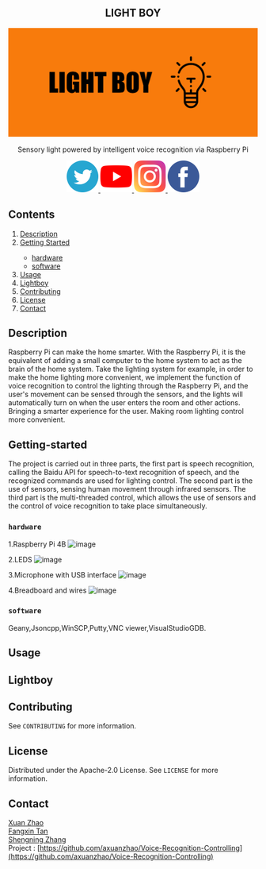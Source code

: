 <!--Project-->
<h2 align="center">LIGHT BOY </h2>  
<p align="center">
  <a href="https://github.com/axuanzhao/Voice-Recognition-Controlling">
    <img src="Images/logo.png" alt="Logo">
  </a>
  
  <p align="center">
    Sensory light powered by intelligent voice recognition via Raspberry Pi 
    <br />
</div>

<p align="center">
  <a href="https://twitter.com/lightboyofficial">
    <img src="Images/twitter.png" alt="Twitter"  width="64" height="64">
  </a>
  <a href="https://youtube.com/lightboyofficial">
    <img src="Images/youtube.png" alt="YouTube"  width="64" height="64">
  </a>
  <a href="https://www.instagram.com/lightboyofficial/">
    <img src="Images/instagram.png" alt="Instagram"  width="64" height="64">
  </a>
  <a href="https://www.facebook.com/lightboyofficial">
    <img src="Images/facebook.png" alt="Facebook"  width="64" height="64">
  </a>
  
<!-- Contents -->
## Contents

<ol>
    <li><a href="#Description">Description</a></li>
    <li><a href="#getting-started">Getting Started</a></li>
      <ul>
      <li><a href="#hardware">hardware</a</li>
        <li><a href="#software">software</a</li>
      </ul>
    <li><a href="#usage">Usage</a></li>
    <li><a href="#Lightboy">Lightboy</a></li>
    <li><a href="#contributing">Contributing</a></li>
    <li><a href="#license">License</a></li>
    <li><a href="#contact">Contact</a></li>
</ol>


<!--Description-->
## Description
Raspberry Pi can make the home smarter. With the Raspberry Pi, it is the equivalent of adding a small computer to the home system to act as the brain of the home system. Take the lighting system for example, in order to make the home lighting more convenient, we implement the function of voice recognition to control the lighting through the Raspberry Pi, and the user's movement can be sensed through the sensors, and the lights will automatically turn on when the user enters the room and other actions. Bringing a smarter experience for the user. Making room lighting control more convenient.


<!--getting-started-->
## Getting-started
The project is carried out in three parts, the first part is speech recognition, calling the Baidu API for speech-to-text recognition of speech, and the recognized commands are used for lighting control. The second part is the use of sensors, sensing human movement through infrared sensors. The third part is the multi-threaded control, which allows the use of sensors and the control of voice recognition to take place simultaneously.

<!--hardware-->
### `hardware`
1.Raspberry Pi 4B
![image](https://user-images.githubusercontent.com/78051838/115126500-577c3c00-9fc7-11eb-9c0b-18ad338ea47f.png)

2.LEDS
![image](https://user-images.githubusercontent.com/78051838/115126516-7d094580-9fc7-11eb-99da-15f1fa84db44.png)

3.Microphone with USB interface
![image](https://user-images.githubusercontent.com/78051838/115126535-a1652200-9fc7-11eb-8e82-82ab3607ad8f.png)

4.Breadboard and wires
![image](https://user-images.githubusercontent.com/78051838/115126551-c9ed1c00-9fc7-11eb-90ae-e4e5c3bf44a6.png)

<!--software-->
### `software`
Geany,Jsoncpp,WinSCP,Putty,VNC viewer,VisualStudioGDB.


<!--usage-->
## Usage



<!--lightboy-->
## Lightboy



<!--contributing-->
## Contributing

See `CONTRIBUTING` for more information.

<!--license-->
## License

Distributed under the  Apache-2.0 License. See `LICENSE` for more information.

<!--contact-->
## Contact

[Xuan Zhao](https://github.com/axuanzhao)
<br />
[Fangxin Tan](https://github.com/FangxinTan)
<br />
[Shengning Zhang](https://github.com/ShengningZ)
<br />
Project : [https://github.com/axuanzhao/Voice-Recognition-Controlling](https://github.com/axuanzhao/Voice-Recognition-Controlling)

